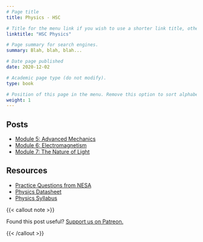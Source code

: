 ```yaml
---
# Page title
title: Physics - HSC

# Title for the menu link if you wish to use a shorter link title, otherwise remove this option.
linktitle: "HSC Physics"

# Page summary for search engines.
summary: Blah, blah, blah...

# Date page published
date: 2020-12-02

# Academic page type (do not modify).
type: book

# Position of this page in the menu. Remove this option to sort alphabetically.
weight: 1
---
```


## Posts

- [Module 5: Advanced Mechanics](physics-module-5)
- [Module 6: Electromagnetism](physics-module-6)
- [Module 7: The Nature of Light](physics-module-7)

## Resources

- [Practice Questions from NESA](resource-nesa-bonus-questions/)
- [Physics Datasheet](https://datasheets.schoolnotes.xyz/physics.pdf)
- [Physics Syllabus](/nesa/ca65f106-4fb3-4aed-987c-1a9ba3427a31/physics-stage-6-syllabus-2017.pdf?MOD=AJPERES&CVID=)

{{< callout note >}}

Found this post useful? [Support us on Patreon.](https://patreon.com/schoolnotes)

{{< /callout >}}
